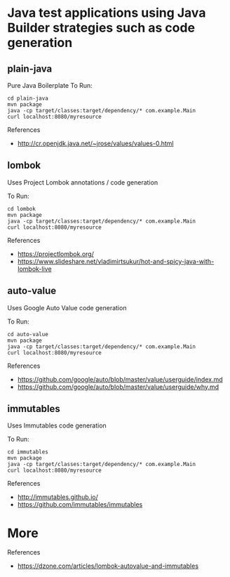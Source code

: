# Java test applications using Java Builder strategies such as code generation

## plain-java

Pure Java Boilerplate
To Run:
```
cd plain-java
mvn package
java -cp target/classes:target/dependency/* com.example.Main
curl localhost:8080/myresource
```

References
* http://cr.openjdk.java.net/~jrose/values/values-0.html

## lombok

Uses Project Lombok annotations / code generation

To Run:
```
cd lombok
mvn package
java -cp target/classes:target/dependency/* com.example.Main
curl localhost:8080/myresource
```

References
* https://projectlombok.org/
* https://www.slideshare.net/vladimirtsukur/hot-and-spicy-java-with-lombok-live

## auto-value

Uses Google Auto Value code generation

To Run:
```
cd auto-value
mvn package
java -cp target/classes:target/dependency/* com.example.Main
curl localhost:8080/myresource
```

References
* https://github.com/google/auto/blob/master/value/userguide/index.md
* https://github.com/google/auto/blob/master/value/userguide/why.md

## immutables

Uses Immutables code generation

To Run:
```
cd immutables
mvn package
java -cp target/classes:target/dependency/* com.example.Main
curl localhost:8080/myresource
```

References
* http://immutables.github.io/
* https://github.com/immutables/immutables

# More
References
* https://dzone.com/articles/lombok-autovalue-and-immutables